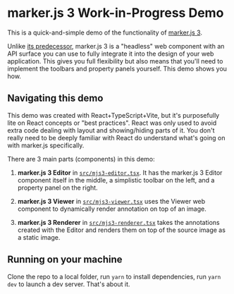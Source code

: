 # marker.js 3 Work-in-Progress Demo

This is a quick-and-simple demo of the functionality of [marker.js 3](https://www.npmjs.com/package/@markerjs/markerjs3).

Unlike [its predecessor](https://www.npmjs.com/package/markerjs2), marker.js 3 is a "headless" web component with an API surface you can use to fully integrate it into the design of your web application. This gives you full flexibility but also means that you'll need to implement the toolbars and property panels yourself. This demo shows you how.

## Navigating this demo

This demo was created with React+TypeScript+Vite, but it's purposefully lite on React concepts or "best practices". React was only used to avoid extra code dealing with layout and showing/hiding parts of it. You don't really need to be deeply familiar with React do understand what's going on with marker.js specifically.

There are 3 main parts (components) in this demo:

1. **marker.js 3 Editor** in [`src/mjs3-editor.tsx`](src/mjs3-editor.tsx). It has the marker.js 3 Editor component itself in the middle, a simplistic toolbar on the left, and a property panel on the right.

2. **marker.js 3 Viewer** in [`src/mjs3-viewer.tsx`](src/mjs3-viewer.tsx) uses the Viewer web component to dynamically render annotation on top of an image.

3. **marker.js 3 Renderer** in [`src/mjs3-renderer.tsx`](src/mjs3-renderer.tsx) takes the annotations created with the Editor and renders them on top of the source image as a static image.

## Running on your machine

Clone the repo to a local folder, run `yarn` to install dependencies, run `yarn dev` to launch a dev server. That's about it.
